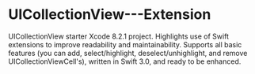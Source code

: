 # UICollectionView---Extension
UICollectionView starter Xcode 8.2.1 project. Highlights use of Swift extensions to improve readability and maintainability. Supports all basic features (you can add, select/highlight, deselect/unhighlight, and remove UICollectionViewCell's), written in Swift 3.0, and ready to be enhanced.
